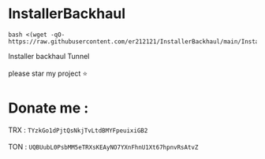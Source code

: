 # InstallerBackhaul
```
bash <(wget -qO- https://raw.githubusercontent.com/er212121/InstallerBackhaul/main/InstallerBackhaul.sh)
```
Installer backhaul Tunnel
<br>
<br>
please star my project ⭐
<br>
# Donate me :
TRX : `TYzkGo1dPjtQsNkjTvLtdBMYFpeuixiGB2`
<br>
<br>
TON : `UQBUubL0PsbMM5eTRXsKEAyNO7YXnFhnU1Xt67hpnvRsAtvZ`
